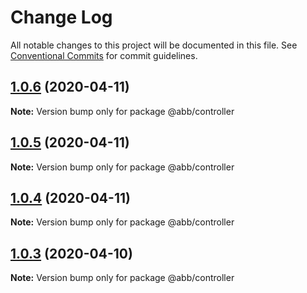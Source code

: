 # Change Log

All notable changes to this project will be documented in this file.
See [Conventional Commits](https://conventionalcommits.org) for commit guidelines.

## [1.0.6](https://github.com/Jamesley55/NewApp/compare/v1.0.5...v1.0.6) (2020-04-11)

**Note:** Version bump only for package @abb/controller





## [1.0.5](https://github.com/Jamesley55/NewApp/compare/v1.0.4...v1.0.5) (2020-04-11)

**Note:** Version bump only for package @abb/controller





## [1.0.4](https://github.com/Jamesley55/NewApp/compare/v1.0.3...v1.0.4) (2020-04-11)

**Note:** Version bump only for package @abb/controller





## [1.0.3](https://github.com/Jamesley55/NewApp/compare/v1.0.2...v1.0.3) (2020-04-10)

**Note:** Version bump only for package @abb/controller
